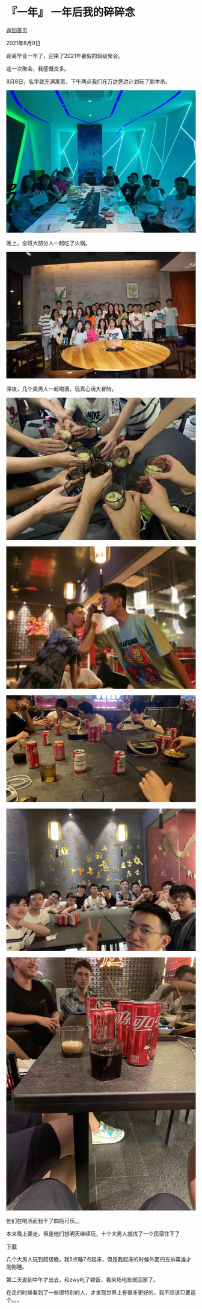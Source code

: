# 『一年』 一年后我的碎碎念

[返回首页](../)

2021年8月9日

距离毕业一年了，迎来了2021年暑假的班级聚会。

这一次聚会，我感慨良多。

8月8日，名字就充满寓意，下午两点我们在万达旁边计划玩了剧本杀。

![x](../att/21080901/1.jpg)

晚上，全班大部分人一起吃了火锅。

![x](../att/21080901/3.jpg)

深夜，几个臭男人一起喝酒，玩真心话大冒险。

![x](../att/21080901/5.jpg)

![x](../att/21080901/6.jpg)

![x](../att/21080901/7.jpg)

![x](../att/21080901/8.jpg)

![x](../att/21080901/2.jpg)

他们在喝酒而我干了四瓶可乐。。

本来晚上要走，但是他们想明天继续玩，十个大男人就找了一个民宿住下了

[下载](../att/21080901/4.mp4)

几个大男人玩到超级晚，我5点睡7点起床，但是我起床的时候外面的五排英雄才刚刚睡。

第二天直到中午才出去，和zwy吃了顿饭，看来场电影就回家了。

在走的时候看到了一些很特别的人，才发现世界上有很多更好的，我不应该只要这个。。。
